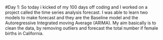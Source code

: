 #Day 1: So today i kicked of my 100 days off coding and I worked on a project called the time series analysis forecast. I was able to learn two models to make forecast and they are the Baseline model and the Autoregressive Integrated moving Average (ARIMA). My aim basically is to clean the data, by removing outliers and forecast the total number if female births in California. 
